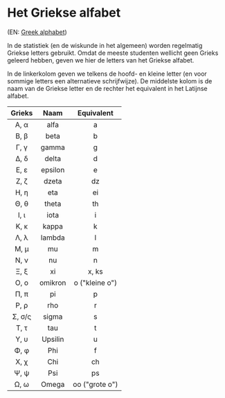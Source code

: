 # Het Griekse alfabet

(EN: [Greek alphabet](../en/greek-alphabet.md))

In de statistiek (en de wiskunde in het algemeen) worden regelmatig Griekse letters gebruikt. Omdat de meeste studenten wellicht geen Grieks geleerd hebben, geven we hier de letters van het Griekse alfabet.

In de linkerkolom geven we telkens de hoofd- en kleine letter (en voor sommige letters een alternatieve schrijfwijze). De middelste kolom is de naam van de Griekse letter en de rechter het equivalent in het Latijnse alfabet.

| Grieks |  Naam   |   Equivalent   |
| :----: | :-----: | :------------: |
|  Α, α  |  alfa   |       a        |
|  Β, β  |  beta   |       b        |
|  Γ, γ  |  gamma  |       g        |
|  Δ, δ  |  delta  |       d        |
|  Ε, ε  | epsilon |       e        |
|  Ζ, ζ  |  dzeta  |       dz       |
|  Η, η  |   eta   |       ei       |
|  Θ, θ  |  theta  |       th       |
|  Ι, ι  |  iota   |       i        |
|  Κ, κ  |  kappa  |       k        |
|  Λ, λ  | lambda  |       l        |
|  Μ, μ  |   mu    |       m        |
|  Ν, ν  |   nu    |       n        |
|  Ξ, ξ  |   xi    |     x, ks      |
|  Ο, ο  | omikron | o ("kleine o") |
|  Π, π  |   pi    |       p        |
|  Ρ, ρ  |   rho   |       r        |
| Σ, σ/ς |  sigma  |       s        |
|  Τ, τ  |   tau   |       t        |
|  Υ, υ  | Upsilin |       u        |
|  Φ, φ  |   Phi   |       f        |
|  Χ, χ  |   Chi   |       ch       |
|  Ψ, ψ  |   Psi   |       ps       |
|  Ω, ω  |  Omega  | oo ("grote o") |
